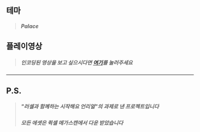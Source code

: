 ## 테마
  >##### Palace

## 플레이영상
  >##### 인코딩된 영상을 보고 싶으시다면 [여기][영상]를 눌러주세요 
    
---

## P.S. 
  >##### "러셀과 함꼐하는 시작해요 언리얼"의 과제로 낸 프로젝트입니다 
  >##### 모든 에셋은 퀵셀 메가스캔에서 다운 받았습니다

[영상]: https://www.youtube.com/watch?v=6qt3bWqVx24 "유튜브로 이동됩니다"
